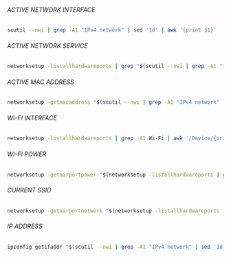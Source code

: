 ###### ACTIVE NETWORK INTERFACE
```bash
scutil --nwi | grep -A1 "IPv4 network" | sed '1d' | awk '{print $1}'
```

###### ACTIVE NETWORK SERVICE
```bash
networksetup -listallhardwareports | grep "$(scutil --nwi | grep -A1 "IPv4 network" | sed '1d' | awk '{print $1}')" -B1 | awk -F': ' '/Hardware Port/{print $NF}'
```

###### ACTIVE MAC ADDRESS
```bash
networksetup -getmacaddress "$(scutil --nwi | grep -A1 "IPv4 network" | sed '1d' | awk '{print $1}')" | awk '{print $3}'
```

###### WI-FI INTERFACE
```bash
networksetup -listallhardwareports | grep -A1 Wi-Fi | awk '/Device/{print $NF}'
```

###### WI-FI POWER
```bash
networksetup -getairportpower "$(networksetup -listallhardwareports | grep -A1 Wi-Fi | awk '/Device/{print $NF}')" | awk '{print $NF}'
```

###### CURRENT SSID
```bash
networksetup -getairportnetwork "$(networksetup -listallhardwareports | grep -A1 Wi-Fi | awk '/Device/{print $2}')" 2> /dev/null | awk -F': ' '{print $NF}'
```

###### IP ADDRESS
```bash
ipconfig getifaddr "$(scutil --nwi | grep -A1 "IPv4 network" | sed '1d' | awk '{print $1}')"
```
